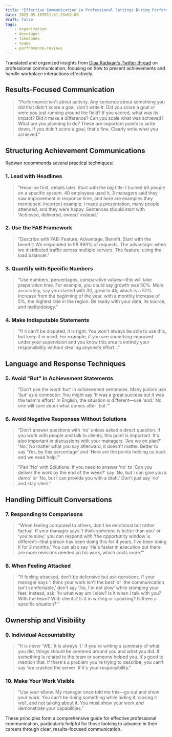 ```yaml
---
title: "Effective Communication in Professional Settings During Performance Reviews."
date: 2025-05-16T011:01:33+02:00
draft: false
tags:
    - organization
    - developer
    - timezones
    - teams
    - perfromance-reviews
---
```



Translated and organized insights from [Diaa Radwan's Twitter thread](https://x.com/DiaaRadwan/status/1923151715999621496) on professional communication, focusing on how to present achievements and handle workplace interactions effectively.

## Results-Focused Communication

> "Performance isn't about activity. Any sentence about something you did that didn't score a goal, don't write it. Did you score a goal or were you just running around the field? If you scored, what was its impact? Did it make a difference? Can you scale what was achieved? What are you planning to do? These are important points to write down. If you didn't score a goal, that's fine. Clearly write what you achieved."
> 

## Structuring Achievement Communications

Radwan recommends several practical techniques:

### 1. Lead with Headlines

> "Headline first, details later. Start with the big title: I trained 60 people on a specific system, 40 employees used it, 3 managers said they saw improvement in response time, and here are examples they mentioned. Incorrect example: I made a presentation, many people attended, and they were happy. Sentences should start with 'Achieved, delivered, owned' instead."
> 

### 2. Use the FAB Framework

> "Describe with FAB: Feature, Advantage, Benefit. Start with the benefit: We responded to 99.999% of requests. The advantage: when we distributed traffic across multiple servers. The feature: using the load balancer."


### 3. Quantify with Specific Numbers

> "Use numbers, percentages, comparative values—this will take preparation time. For example, you could say growth was 50%. More accurately, say you started with 30, grew to 45, which is a 50% increase from the beginning of the year, with a monthly increase of 5%, the highest rate in the region. Be ready with your data, its source, and methodology."


### 4. Make Indisputable Statements

> "If it can't be disputed, it is right. You won't always be able to use this, but keep it in mind. For example, if you see something improved under your supervision and you know this area is entirely your responsibility without stealing anyone's effort..."

## Language and Response Techniques

### 5. Avoid "But" in Achievement Statements

> "Don't use the word 'but' in achievement sentences. Many juniors use 'but' as a connector. You might say 'It was a great success but it was the team's effort.' In English, the situation is different—use 'and.' No one will care about what comes after 'but.'"

### 6. Avoid Negative Responses Without Solutions

> "Don't answer questions with 'no' unless asked a direct question. If you work with people and talk to clients, this point is important. It's also important in discussions with your managers. 'Are we on plan?' 'No.' No matter what you say afterward, it doesn't matter. Better to say 'Yes, by this percentage' and 'Here are the points holding us back and we need help.'"


> "Pair 'No' with Solutions. If you need to answer 'no' to 'Can you deliver the work by the end of the week?' say 'No, but I can give you a demo' or 'No, but I can provide you with a draft.' Don't just say 'no' and stay silent."

## Handling Difficult Conversations

### 7. Responding to Comparisons

> "When feeling compared to others, don't be emotional but rather factual. If your manager says 'I think someone is better than you' or 'you're slow,' you can respond with 'the opportunity window is different—that person has been doing this for 4 years, I've been doing it for 2 months.' You can also say 'He's faster in execution but there are more revisions needed on his work, which costs more.'"

### 8. When Feeling Attacked

> "If feeling attacked, don't be defensive but ask questions. If your manager says 'I think your work isn't the best' or 'the communication isn't comfortable,' don't say 'No, I'm not slow' while stomping your feet. Instead, ask: 'In what way am I slow? Is it when I talk with you? With the team? With clients? Is it in writing or speaking? Is there a specific situation?'"

## Ownership and Visibility

### 9. Individual Accountability

> "It is never 'WE,' it is always 'I.' If you're writing a summary of what you did, things should be centered around you and what you did. If something is related to the team or someone helped you, it's good to mention that. If there's a problem you're trying to describe, you can't say 'we crashed the server' if it's your responsibility."

### 10. Make Your Work Visible

> "Use your elbow. My manager once told me this—go out and show your work. You can't be doing something while hiding it, closing it well, and not talking about it. You must show your work and demonstrate your capabilities."


These principles form a comprehensive guide for effective professional communication, particularly helpful for those looking to advance in their careers through clear, results-focused communication.





